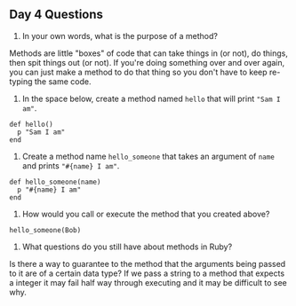 ## Day 4 Questions

1. In your own words, what is the purpose of a method?

  Methods are little "boxes" of code that can take things in (or not), do things, then spit things out (or not). If you're doing something over and over again, you can just make a method to do that thing so you don't have to keep re-typing the same code.

1. In the space below, create a method named `hello` that will print `"Sam I am"`.

  ```
  def hello()
    p "Sam I am"
  end
  ```

1. Create a method name `hello_someone` that takes an argument of `name` and prints `"#{name} I am"`.

  ```
  def hello_someone(name)
    p "#{name} I am"
  end
  ```

1. How would you call or execute the method that you created above?

  `hello_someone(Bob)`

1. What questions do you still have about methods in Ruby?

  Is there a way to guarantee to the method that the arguments being passed to it are of a certain data type? If we pass a string to a method that expects a integer it may fail half way through executing and it may be difficult to see why.
